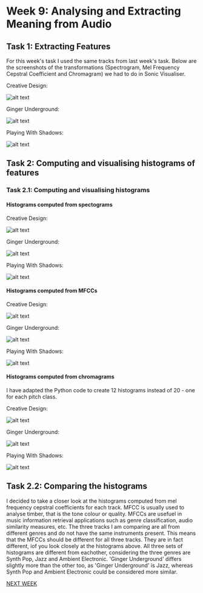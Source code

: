 # Week 9: Analysing and Extracting Meaning from Audio

## Task 1: Extracting Features

For this week's task I used the same tracks from last week's task. Below are the screenshots of the transformations (Spectrogram, Mel Frequency Cepstral Coefficient and Chromagram) we had to do in Sonic Visualiser.

Creative Design:

![alt text](creative_design_features.png "Creative Design Features")

Ginger Underground:

![alt text](ginger_underground_features.png "Ginger Underground Features")

Playing With Shadows:

![alt text](playing_with_shadows_features.png "Playing With Shadows Features")

## Task 2: Computing and visualising histograms of features

### Task 2.1: Computing and visualising histograms

#### Histograms computed from spectograms

Creative Design:

![alt text](creative_deisgn_spectogram_histogram.png "Creative Design Spectogram Histogram")

Ginger Underground: 

![alt text](ginger_underground_spectogram_histogram.png "Ginger Underground Spectogram Histogram")

Playing With Shadows:

![alt text](playing_with_shadows_spectogram_histogram.png "Playing With Shadows Spectogram Histogram")

#### Histograms computed from MFCCs

Creative Design:

![alt text](creative_design_mfcc_histogram.png "Creative Design MFCC Histogram")

Ginger Underground:

![alt text](ginger_underground_mfcc_histogram.png "Ginger Underground MFCC Histogram")

Playing With Shadows:

![alt text](playing_with_shadows_mfcc_histogram.png "Playing With Shadows MFCC Histogram")

#### Histograms computed from chromagrams

I have adapted the Python code to create 12 histograms instead of 20 - one for each pitch class. 

Creative Design:

![alt text](creative_design_chromagram_histogram.png "Creative Design Chromagram Histogram")

Ginger Underground:

![alt text](ginger_underground_chromagram_histogram.png "Ginger Underground Chromagram Histogram")

Playing With Shadows:

![alt text](playing_with_shadows_chromagram_histogram.png "Playing With Shadows Chromagram Histogram")

## Task 2.2: Comparing the histograms

I decided to take a closer look at the histograms computed from mel frequency cepstral coefficients for each track. MFCC is usually used to analyse timber, that is the tone colour or quality. MFCCs are usefuel in music information retrieval applications such as genre classification, audio similarity measures, etc. The three tracks I am comparing are all from different genres and do not have the same instruments present. This means that the MFCCs should be different for all three tracks. They are in fact different, iof you look closely at the histograms above. All three sets of histograms are different from eachother, considering the three genres are Synth Pop, Jazz and Ambient Electronic. 'Ginger Underground' differs slightly more than the other too, as 'Ginger Underground' is Jazz, whereas Synth Pop and Ambient Electronic could be considered more similar. 


[NEXT WEEK](week10.md)
